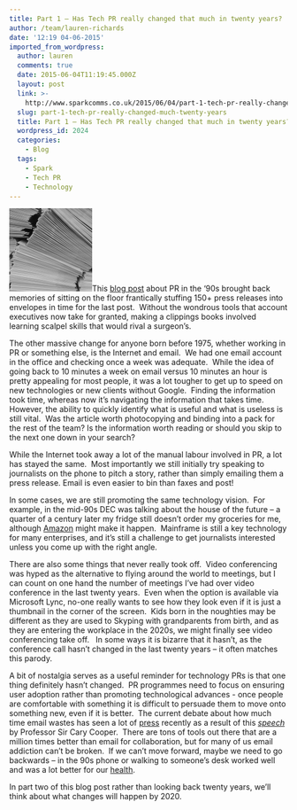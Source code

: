 ```yaml
---
title: Part 1 – Has Tech PR really changed that much in twenty years?
author: /team/lauren-richards
date: '12:19 04-06-2015'
imported_from_wordpress:
  author: lauren
  comments: true
  date: 2015-06-04T11:19:45.000Z
  layout: post
  link: >-
    http://www.sparkcomms.co.uk/2015/06/04/part-1-tech-pr-really-changed-much-twenty-years/
  slug: part-1-tech-pr-really-changed-much-twenty-years
  title: Part 1 – Has Tech PR really changed that much in twenty years?
  wordpress_id: 2024
  categories:
    - Blog
  tags:
    - Spark
    - Tech PR
    - Technology
---
```


![letters-286541_640](letters-286541_640-150x150.jpg)This [blog post](http://www.prmoment.com/2980/pr-in-the-1990s-10-things-you-ll-remember-if-you-were-there.aspx) about PR in the ‘90s brought back memories of sitting on the floor frantically stuffing 150+ press releases into envelopes in time for the last post.  Without the wondrous tools that account executives now take for granted, making a clippings books involved learning scalpel skills that would rival a surgeon’s. 

The other massive change for anyone born before 1975, whether working in PR or something else, is the Internet and email.  We had one email account in the office and checking once a week was adequate.  While the idea of going back to 10 minutes a week on email versus 10 minutes an hour is pretty appealing for most people, it was a lot tougher to get up to speed on new technologies or new clients without Google.  Finding the information took time, whereas now it’s navigating the information that takes time.  However, the ability to quickly identify what is useful and what is useless is still vital.  Was the article worth photocopying and binding into a pack for the rest of the team? Is the information worth reading or should you skip to the next one down in your search?

While the Internet took away a lot of the manual labour involved in PR, a lot has stayed the same.  Most importantly we still initially try speaking to journalists on the phone to pitch a story, rather than simply emailing them a press release. Email is even easier to bin than faxes and post!

In some cases, we are still promoting the same technology vision.  For example, in the mid-90s DEC was talking about the house of the future – a quarter of a century later my fridge still doesn’t order my groceries for me, although [Amazon](http://www.dailymail.co.uk/sciencetech/article-3020284/Amazon-reveals-smart-ordering-button-stick-fridge-says-working-firms-create-smart-home-appliances-reorder-themselves.html) might make it happen.  Mainframe is still a key technology for many enterprises, and it’s still a challenge to get journalists interested unless you come up with the right angle.

There are also some things that never really took off.  Video conferencing was hyped as the alternative to flying around the world to meetings, but I can count on one hand the number of meetings I’ve had over video conference in the last twenty years.  Even when the option is available via Microsoft Lync, no-one really wants to see how they look even if it is just a thumbnail in the corner of the screen.  Kids born in the noughties may be different as they are used to Skyping with grandparents from birth, and as they are entering the workplace in the 2020s, we might finally see video conferencing take off.   In some ways it is bizarre that it hasn’t, as the conference call hasn’t changed in the last twenty years – it often matches this parody. 

A bit of nostalgia serves as a useful reminder for technology PRs is that one thing definitely hasn’t changed.  PR programmes need to focus on ensuring user adoption rather than promoting technological advances - once people are comfortable with something it is difficult to persuade them to move onto something new, even if it is better.  The current debate about how much time email wastes has seen a lot of [press](http://www.independent.co.uk/voices/comment/workers-of-the-world-untie-yourselves-from-email-10233451.html) recently as a result of this _[speech](http://www.bbc.co.uk/news/technology-32622224)_ by Professor Sir Cary Cooper.  There are tons of tools out there that are a million times better than email for collaboration, but for many of us email addiction can’t be broken.  If we can’t move forward, maybe we need to go backwards – in the 90s phone or walking to someone’s desk worked well and was a lot better for our [health](http://www.standard.co.uk/lifestyle/health/10-tips-on-how-to-get-fit-during-your-working-day-without-going-to-the-gym-10242413.html). 

In part two of this blog post rather than looking back twenty years, we’ll think about what changes will happen by 2020.
